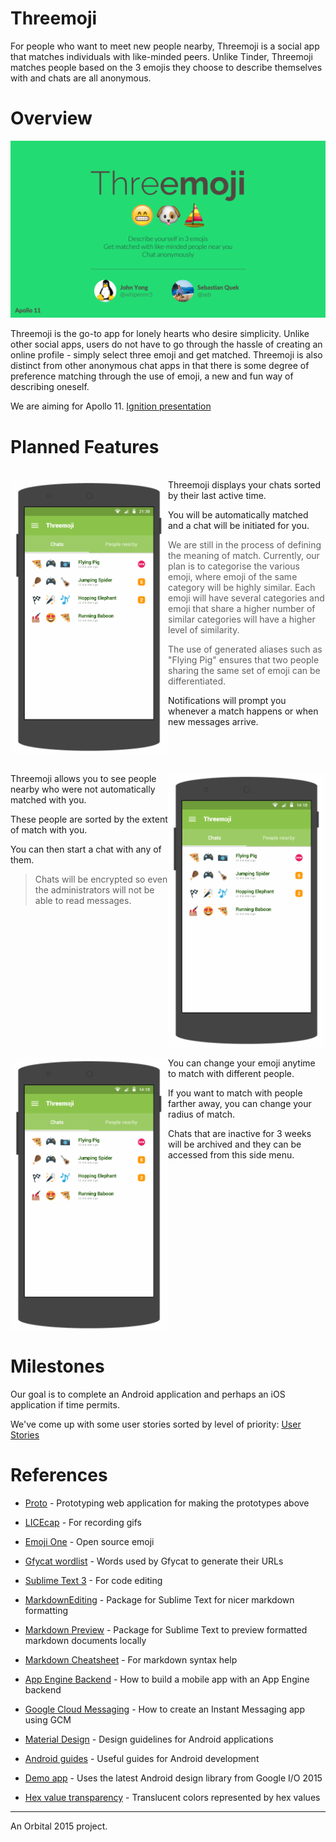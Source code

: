 # Threemoji
For people who want to meet new people nearby, Threemoji is a social app that matches individuals with like-minded peers. Unlike Tinder, Threemoji matches people based on the 3 emojis they choose to describe themselves with and chats are all anonymous.

# Overview
![Threemoji][ignition-slide]

Threemoji is the go-to app for lonely hearts who desire simplicity. Unlike other social apps, users do not have to go through the hassle of creating an online profile - simply select three emoji and get matched. Threemoji is also distinct from other anonymous chat apps in that there is some degree of preference matching through the use of emoji, a new and fun way of describing oneself.

We are aiming for Apollo 11. [Ignition presentation][ignition-presentation]

# Planned Features
<br>
<img src="images/prototype/main-screen.gif" width="50%" align="left">
Threemoji displays your chats sorted by their last active time.

You will be automatically matched and a chat will be initiated for you.

>We are still in the process of defining the meaning of match. Currently, our plan is to categorise the various emoji, where emoji of the same category will be highly similar. Each emoji will have several categories and emoji that share a higher number of similar categories will have a higher level of similarity.

>The use of generated aliases such as "Flying Pig" ensures that two people sharing the same set of emoji can be differentiated.

Notifications will prompt you whenever a match happens or when new messages arrive.
<br clear="all">

<br>
<img src="images/prototype/people-nearby-screen.gif" width="50%" align="right">
Threemoji allows you to see people nearby who were not automatically matched with you.

These people are sorted by the extent of match with you.

You can then start a chat with any of them.
>Chats will be encrypted so even the administrators will not be able to read messages.

<br clear="all">

<br>
<img src="images/prototype/side-menu.gif" width="50%" align="left">
You can change your emoji anytime to match with different people.

If you want to match with people farther away, you can change your radius of match.

Chats that are inactive for 3 weeks will be archived and they can be accessed from this side menu.
<br clear="all">

# Milestones
Our goal is to complete an Android application and perhaps an iOS application if time permits.

We've come up with some user stories sorted by level of priority: [User Stories]

# References
* [Proto] - Prototyping web application for making the prototypes above
* [LICEcap] - For recording gifs
* [Emoji One] - Open source emoji
* [Gfycat wordlist] - Words used by Gfycat to generate their URLs

* [Sublime Text 3] - For code editing
* [MarkdownEditing] - Package for Sublime Text for nicer markdown formatting
* [Markdown Preview] - Package for Sublime Text to preview formatted markdown documents locally
* [Markdown Cheatsheet] - For markdown syntax help

* [App Engine Backend] - How to build a mobile app with an App Engine backend
* [Google Cloud Messaging] - How to create an Instant Messaging app using GCM

* [Material Design] - Design guidelines for Android applications
* [Android guides] - Useful guides for Android development
* [Demo app] - Uses the latest Android design library from Google I/O 2015
* [Hex value transparency] - Translucent colors represented by hex values

---
An Orbital 2015 project.

[ignition-slide]: images/ignition/155.png "Threemoji"
[ignition-presentation]: https://youtu.be/osQjStOAci0?t=1h59m10s
[main-screen]: images/prototype/main-screen.gif

[User Stories]: User-Stories.md

[Proto]: http://proto.io
[LICEcap]: http://www.cockos.com/licecap/
[Emoji One]: http://emojione.com/
[Gfycat wordlist]: http://www.reddit.com/r/gfycat/comments/2bkl5j/gfycat_url_generator/

[Sublime Text 3]: http://www.sublimetext.com/3
[MarkdownEditing]: https://packagecontrol.io/packages/MarkdownEditing
[Markdown Preview]: https://packagecontrol.io/packages/Markdown%20Preview
[Markdown Cheatsheet]: https://github.com/adam-p/markdown-here/wiki/Markdown-Cheatsheet

[App Engine Backend]: https://cloud.google.com/developers/articles/how-to-build-mobile-app-with-app-engine-backend-tutorial/
[Google Cloud Messaging]: http://www.appsrox.com/android/tutorials/instachat/

[Material Design]: http://www.google.com/design/spec/material-design/introduction.html
[Android guides]: http://guides.codepath.com/android
[Demo app]: https://github.com/chrisbanes/cheesesquare

[Hex value transparency]: http://stackoverflow.com/questions/15852122/hex-transparency-in-colors
